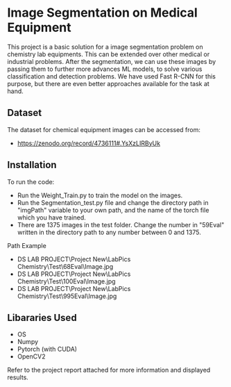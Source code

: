 # Image Segmentation on Medical Equipment

This project is a basic solution for a image segmentation problem on chemistry lab equipments. This can be extended over other medical or industrial problems. After the segmentation, we can use these images by passing them to further more advances ML models, to solve various classification and detection problems. We have used Fast R-CNN for this purpose, but there are even better approaches available for the task at hand.

## Dataset

The dataset for chemical equipment images can be accessed from:  

- https://zenodo.org/record/4736111#.YsXzLIRByUk


## Installation

To run the code:
- Run the Weight_Train.py to train the model on the images.
- Run the Segmentation_test.py file and change the directory path in "imgPath" variable to your own path, and the name of the torch file which you have trained. 
- There are 1375 images in the test folder. Change the number in "59Eval" written in the directory path to any number between 0 and 1375.

Path Example  
- DS LAB PROJECT\\Project New\\LabPics Chemistry\\Test\\68Eval\\Image.jpg  
- DS LAB PROJECT\\Project New\\LabPics Chemistry\\Test\\100Eval\\Image.jpg  
- DS LAB PROJECT\\Project New\\LabPics Chemistry\\Test\\995Eval\\Image.jpg  


## Libararies Used
- OS
- Numpy
- Pytorch (with CUDA)
- OpenCV2

Refer to the project report attached for more information and displayed results.
